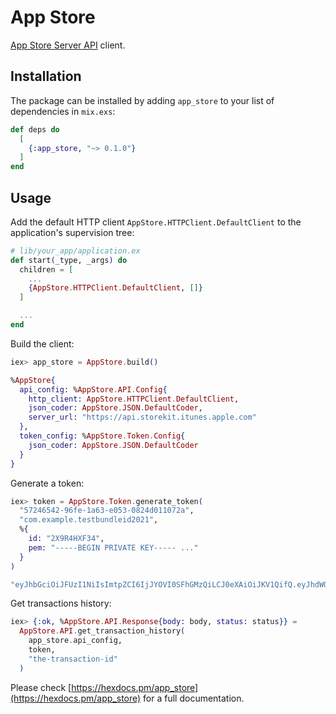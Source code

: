 # App Store

[App Store Server API](https://developer.apple.com/documentation/appstoreserverapi) client.

## Installation

The package can be installed
by adding `app_store` to your list of dependencies in `mix.exs`:

```elixir
def deps do
  [
    {:app_store, "~> 0.1.0"}
  ]
end
```

## Usage

Add the default HTTP client `AppStore.HTTPClient.DefaultClient` to the application's supervision tree:

```elixir
# lib/your_app/application.ex
def start(_type, _args) do
  children = [
    ...
    {AppStore.HTTPClient.DefaultClient, []}
  ]

  ...
end
```

Build the client:

```elixir
iex> app_store = AppStore.build()

%AppStore{
  api_config: %AppStore.API.Config{
    http_client: AppStore.HTTPClient.DefaultClient,
    json_coder: AppStore.JSON.DefaultCoder,
    server_url: "https://api.storekit.itunes.apple.com"
  },
  token_config: %AppStore.Token.Config{
    json_coder: AppStore.JSON.DefaultCoder
  }
}
```

Generate a token:

```elixir
iex> token = AppStore.Token.generate_token(
  "57246542-96fe-1a63-e053-0824d011072a",
  "com.example.testbundleid2021",
  %{
    id: "2X9R4HXF34",
    pem: "-----BEGIN PRIVATE KEY----- ..."
  }
)

"eyJhbGciOiJFUzI1NiIsImtpZCI6IjJYOVI0SFhGMzQiLCJ0eXAiOiJKV1QifQ.eyJhdWQiOiJhcHBzdG9yZWNvbm5lY3QtdjEiLCJiaWQiOiJjb20uZXhhbXBsZS50ZXN0YnVuZGxlaWQyMDIxIiwiZXhwIjoxNjI5NTA2MjQwLCJpYXQiOjE2Mjk1MDI3MDAsImlzcyI6IjU3MjQ2NTQyLTk2ZmUtMWE2My1lMDUzLTA4MjRkMDExMDcyYSIsIm5vbmNlIjoiMnFlaWc0a2wxOTQ0aHFhbmVzMDAwMGMxIn0.gYa_A7J6a6UAyBTAohf4gj28jT0k-OX1CW8cwsVGb4EewEm3owdsv6iWvzt7SutCndCBg5hPfNFWuZ0Au20HxA"
```

Get transactions history:

```elixir
iex> {:ok, %AppStore.API.Response{body: body, status: status}} =
  AppStore.API.get_transaction_history(
    app_store.api_config,
    token,
    "the-transaction-id"
  )
```

Please check [https://hexdocs.pm/app_store](https://hexdocs.pm/app_store) for a full documentation.
